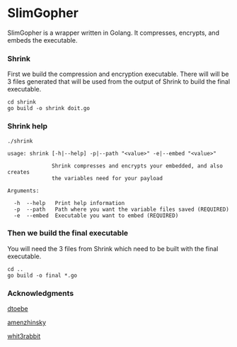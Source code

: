 # SlimGopher

SlimGopher is a wrapper written in Golang.  It compresses, encrypts, and embeds the executable.

### Shrink

First we build the compression and encryption executable.  There will will be 3 files generated that will be used from the output of Shrink to build the final executable.

```
cd shrink
go build -o shrink doit.go
```

### Shrink help

```
./shrink

usage: shrink [-h|--help] -p|--path "<value>" -e|--embed "<value>"

              Shrink compresses and encrypts your embedded, and also creates
              the variables need for your payload

Arguments:

  -h  --help   Print help information
  -p  --path   Path where you want the variable files saved (REQUIRED)
  -e  --embed  Executable you want to embed (REQUIRED)

```

### Then we build the final executable

You will need the 3 files from Shrink which need to be built with the final executable.

```
cd ..
go build -o final *.go
```

### Acknowledgments

[dtoebe](https://github.com/dtoebe/embed-binary)

[amenzhinsky](https://github.com/amenzhinsky/go-memexec)

[whit3rabbit](https://github.com/whit3rabbit)
